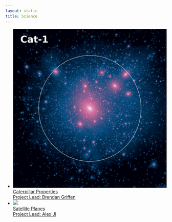 ```yaml
---
layout: static
title: Science
---
```


<ul class="projectlist">
<li>
  <a href="/science/satelliteplanes/">
      <img src="/assets/gallery/halos/Cat1.jpg">
      <div class="container">
        <span class="projectlistheading">Caterpillar Properties</span><br />
        Project Lead: Brendan Griffen
      </div>
  </a>
  </li>

  <li>
  <a href="/science/satelliteplanes/">
      <img src="http://www.daviddarling.info/images/Milky_Way_satellite_galaxies.jpg">
      <div class="container">
        <span class="projectlistheading">Satellite Planes</span><br />
        Project Lead: Alex Ji
      </div>
  </a>
  </li>
</ul>